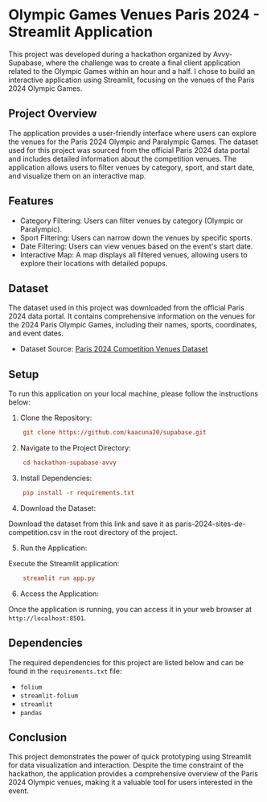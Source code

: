 # Olympic Games Venues Paris 2024 - Streamlit Application

This project was developed during a hackathon organized by Avvy-Supabase, where the challenge was to create a final client application related to the Olympic Games within an hour and a half. I chose to build an interactive application using Streamlit, focusing on the venues of the Paris 2024 Olympic Games.

## Project Overview
The application provides a user-friendly interface where users can explore the venues for the Paris 2024 Olympic and Paralympic Games. The dataset used for this project was sourced from the official Paris 2024 data portal and includes detailed information about the competition venues. The application allows users to filter venues by category, sport, and start date, and visualize them on an interactive map.

## Features
- Category Filtering: Users can filter venues by category (Olympic or Paralympic).
- Sport Filtering: Users can narrow down the venues by specific sports.
- Date Filtering: Users can view venues based on the event's start date.
- Interactive Map: A map displays all filtered venues, allowing users to explore their locations with detailed popups.

## Dataset
The dataset used in this project was downloaded from the official Paris 2024 data portal. It contains comprehensive information on the venues for the 2024 Paris Olympic Games, including their names, sports, coordinates, and event dates.

- Dataset Source: [Paris 2024 Competition Venues Dataset](https://data.paris2024.org/explore/dataset/paris-2024-sites-de-competition/export/)

## Setup
To run this application on your local machine, please follow the instructions below:

1. Clone the Repository:
```ini 
    git clone https://github.com/kaacuna20/supabase.git
```

2. Navigate to the Project Directory:
```ini 
    cd hackathon-supabase-avvy
```

3. Install Dependencies:
```ini 
    pip install -r requirements.txt
```

4. Download the Dataset:

Download the dataset from this link and save it as paris-2024-sites-de-competition.csv in the root directory of the project.

5. Run the Application:

Execute the Streamlit application:
```ini 
    streamlit run app.py
```

6. Access the Application:

Once the application is running, you can access it in your web browser at `http://localhost:8501`.

## Dependencies
The required dependencies for this project are listed below and can be found in the `requirements.txt` file:

- `folium`
- `streamlit-folium`
- `streamlit`
- `pandas`

## Conclusion
This project demonstrates the power of quick prototyping using Streamlit for data visualization and interaction. Despite the time constraint of the hackathon, the application provides a comprehensive overview of the Paris 2024 Olympic venues, making it a valuable tool for users interested in the event.